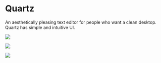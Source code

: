 # Quartz

An aesthetically pleasing text editor for people who want a clean desktop.
Quartz has simple and intuitive UI.

![](<Screenshot 2024-04-11 at 11.12.02.png>)

![](<Screenshot 2024-04-11 at 11.11.47.png>)

![](<Screenshot 2024-04-11 at 11.11.37.png>)
